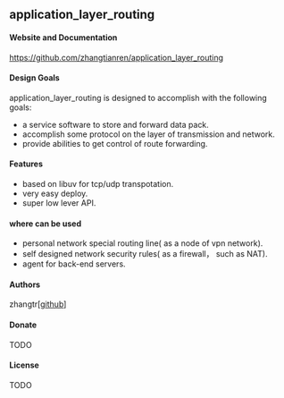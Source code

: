 ## application_layer_routing

#### Website and Documentation
https://github.com/zhangtianren/application_layer_routing

#### Design Goals
application_layer_routing is designed to accomplish with the following goals:
* a service software to store and forward data pack.
* accomplish some protocol on the layer of transmission and network.
* provide abilities to get control of route forwarding.

#### Features
* based on libuv for tcp/udp transpotation.
* very easy deploy.
* super low lever API.

#### where can be used
* personal network special routing line( as a node of vpn network).
* self designed network security rules( as a firewall， such as NAT).
* agent for back-end servers.

#### Authors
zhangtr[[github](https://github.com/zhangtianren)]

#### Donate
TODO

#### License
TODO
